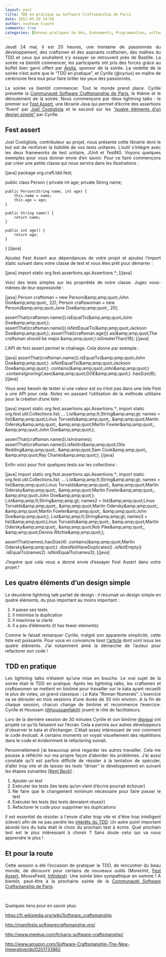 ```yaml
---
layout: post
title: TDD en pratique au Software Craftsmanship de Paris
date: 2012-05-29 14:58
author: nouhoum traore
comments: true
categories: [Bonnes pratiques de dév, Evénements, Programmation, software craftsmanship, TDD]
---
```

<p style="text-align: justify;">Jeudi 24 mai, il est 20 heures, une trentaine de passionnés du développement, des craftsmen et des aspirants craftsmen, des maîtres du TDD et ceux qui souhaitent s’y essayer se retrouvent près de Bastille. La soirée va bientôt commencer, les participants ont pris des forces grâce au buffet bien garni offert par <a title="Site web d'Arolla" href="http://www.arolla.fr/">Arolla</a>, sponsor de la soirée. La vedette de la soirée n’est autre que le “TDD en pratique”, et Cyrille (@cyriux) en maître de cérémonie fera tout pour faire briller les yeux des passionnés.</p>

<p style="text-align: justify;">La soirée va bientôt commencer. Tout le monde prend place. Cyrille présente la <a href="http://www.meetup.com/paris-software-craftsmanship/">Communauté Software Craftsmanship de Paris</a>, le thème et le déroulement de la soirée. Nous commençons par deux lightning talks : le premier sur <a href="https://github.com/alexruiz/fest-assert-2.x/wiki">Fest Assert</a>, une librairie Java qui permet d’écrire des assertions ‘fluent’ par <a href="https://github.com/joel-costigliola">Joël Costigliola</a> et le second sur les <a href="http://www.jbrains.ca/permalink/the-four-elements-of-simple-design" target="_blank">“quatre éléments d’un design simple”</a> par Cyrille.</p>

<h2 style="text-align: justify;">Fest assert</h2>

<p style="text-align: justify;">Joel Costigliola, contributeur au projet, nous présente cette librairie dont le but est de renforcer la lisibilité de vos tests unitaires. L’outil s’intègre avec les deux frameworks de test unitaire, JUnit et TestNG. Voyons quelques exemples pour vous donner envie d’en savoir. Pour ce faire commençons par créer une petite classe qui nous servira dans les illustrations :</p>

[java]
package org.craft.tdd.fest;

public class Person {
	private int age;
	private String name;

	public Person(String name, int age) {
		this.name = name;
		this.age = age;
	}

	public String name() {
		return name;
	}

	public int age() {
		return age;
	}
}
[/java]

<p style="text-align: justify;">Ajoutez Fest Assert aux dépendances de votre projet et ajoutez l’import static suivant dans votre classe de test et vous êtes prêt pour démarrer :</p>

[java]
import static org.fest.assertions.api.Assertions.*;
[/java]

<p style="text-align: justify;">Voici des tests simples sur les propriétés de notre classe. Jugez vous-mêmes de leur expressivité :</p>

[java]
Person craftsman = new Person(&amp;amp;amp;quot;John Doe&amp;amp;amp;quot;, 22);
Person craftswoman = new Person(&amp;amp;amp;quot;Jane Doe&amp;amp;amp;quot;, 20);

assertThat(craftsman.name()).isEqualTo(&amp;amp;amp;quot;John Doe&amp;amp;amp;quot;);
assertThat(craftsman.name()).isNotEqualTo(&amp;amp;amp;quot;Jackson Doe&amp;amp;amp;quot;);
assertThat(craftsman.age()).as(&amp;amp;amp;quot;The craftsman should be major.&amp;amp;amp;quot;).isGreaterThan(18);
[/java]

<p style="text-align: justify;">L’API de fest assert permet le chaînage. Cela donne par exemple :</p>

[java]
assertThat(craftsman.name()).isEqualTo(&amp;amp;amp;quot;John Doe&amp;amp;amp;quot;)
				 .isNotEqualTo(&amp;amp;amp;quot;Jackson Doe&amp;amp;amp;quot;)
				 .contains(&amp;amp;amp;quot;John&amp;amp;amp;quot;)
				 .containsIgnoringCase(&amp;amp;amp;quot;DOE&amp;amp;amp;quot;)
				 .hasSize(8);
[/java]

<p style="text-align: justify;">Vous avez besoin de tester si une valeur est ou n’est pas dans une liste Fest a une API pour cela. Notez en passant l’utilisation de la méthode utilitaire pour la création d’une liste :</p>

[java]
import static org.fest.assertions.api.Assertions.*;
import static org.fest.util.Collections.list;
...
List&amp;amp;amp;lt;String&amp;amp;amp;gt; names = list(&amp;amp;amp;quot;Linus Torvalds&amp;amp;amp;quot;, &amp;amp;amp;quot;Martin Odersky&amp;amp;amp;quot;, &amp;amp;amp;quot;Martin Fowler&amp;amp;amp;quot;, &amp;amp;amp;quot;John
Doe&amp;amp;amp;quot;);

assertThat(craftsman.name()).isIn(names);
assertThat(craftsman.name()).isNotIn(&amp;amp;amp;quot;Otis Redding&amp;amp;amp;quot;, &amp;amp;amp;quot;Sam Cook&amp;amp;amp;quot;, &amp;amp;amp;quot;Ray Charles&amp;amp;amp;quot;);
[/java]

<p style="text-align: justify;">Enfin voici pour finir quelques tests sur les collections :</p>

[java]
import static org.fest.assertions.api.Assertions.*;
import static org.fest.util.Collections.list;
...
List&amp;amp;amp;lt;String&amp;amp;amp;gt; names = list(&amp;amp;amp;quot;Linus Torvalds&amp;amp;amp;quot;, &amp;amp;amp;quot;Martin Odersky&amp;amp;amp;quot;, &amp;amp;amp;quot;Martin Fowler&amp;amp;amp;quot;, &amp;amp;amp;quot;John Doe&amp;amp;amp;quot;);
List&amp;amp;amp;lt;String&amp;amp;amp;gt; names2 = list(&amp;amp;amp;quot;Linus Torvalds&amp;amp;amp;quot;, &amp;amp;amp;quot;Martin Odersky&amp;amp;amp;quot;, &amp;amp;amp;quot;Martin Fowler&amp;amp;amp;quot;, &amp;amp;amp;quot;John Doe&amp;amp;amp;quot;);
List&amp;amp;amp;lt;String&amp;amp;amp;gt; names3 = list(&amp;amp;amp;quot;Linus Torvalds&amp;amp;amp;quot;, &amp;amp;amp;quot;Martin Odersky&amp;amp;amp;quot;, &amp;amp;amp;quot;Rob Pike&amp;amp;amp;quot;, &amp;amp;amp;quot;Dennis Ritchie&amp;amp;amp;quot;);

assertThat(names).hasSize(4)
		 .contains(&amp;amp;amp;quot;Martin Odersky&amp;amp;amp;quot;)
		 .doesNotHaveDuplicates()
		 .isNotEmpty()
		 .isEqualTo(names2)
		 .isNotEqualTo(names3);
[/java]

<p style="text-align: justify;">J’espère que cela vous a donné envie d’essayer Fest Assert dans votre projet !</p>

<h2 style="text-align: justify;">Les quatre éléments d’un design simple</h2>

<p style="text-align: justify;">Le deuxième lightning talk parlait de design : il résumait un design simple en quatre éléments, du plus important au moins important :</p>

<ol style="text-align: justify;">
    <li>Il passe ses tests</li>
    <li>Il minimise la duplication</li>
    <li>Il maximise la clarté</li>
    <li>Il a peu d’éléments (it has fewer elements)</li>
</ol>

<p style="text-align: justify;">Comme le faisait remarquer Cyrille, malgré son apparente simplicité, cette liste est puissante. Pour vous en convaincre lisez <a href="http://www.jbrains.ca/permalink/the-four-elements-of-simple-design" target="_blank">l'article</a> dont sont issus les quatre éléments. J’ai notamment aimé la démarche de l’auteur pour refactorer son code !</p>

<h2 style="text-align: justify;">TDD en pratique</h2>

<p style="text-align: justify;">Les lightning talks n’étaient qu’une mise en bouche. Le vrai sujet de la soirée était le TDD en pratique. Après les lightning talks, les craftsmen et craftswomen se mettent en binôme pour travailler sur le kata ayant recueilli le plus de votes, un grand classique : Le Kata "Roman Numerals". L’exercice va se dérouler en trois sessions d’une durée de 30 min environ. A la fin de chaque session, chacun change de binôme et recommence l’exercice. Cyrille et Houssam (<a href="http://twitter.com/#!/houssamfakih">@houssamfakih</a>) jouent le rôle de facilitateurs.</p>

<p style="text-align: justify;">Lors de la dernière session de 30 minutes Cyrille et son binôme <a href="http://twitter.com/#!/piwai">@piwai</a> ont projeté ce qu’ils faisaient sur l’écran. Cela a permis aux autres développeurs d'observer le kata et d’échanger. C’était assez intéressant de voir comment le code évoluait. A certains moments on voyait visuellement des répétitions dans le code et évidemment le refactoring suivait.</p>

<p style="text-align: justify;">Personnellement j’ai beaucoup aimé regarder les autres travailler. Cela me pousse à réfléchir sur ma propre façon d’aborder les problèmes. J’ai aussi constaté qu’il est parfois difficile de résister à la tentation de spéculer, d’aller trop vite et de laisser les tests “driver” le développement en suivant les étapes suivantes [<a href="http://www.amazon.fr/Test-Driven-Development-By-Example/dp/0321146530">Kent Beck</a>] :</p>

<ol style="text-align: justify;">
    <li>Ajouter un test</li>
    <li>Exécuter les tests (les tests qu’on vient d’écrire pourrait échouer)</li>
    <li>Ne faire que le changement minimum nécessaire pour faire passer le test</li>
    <li>Exécuter les tests (les tests devraient réussir)</li>
    <li>Refactorer le code pour supprimer les duplications</li>
</ol>

<p style="text-align: justify;">Il est essentiel de résister à l'envie d'aller trop vite et d'être trop intelligent (clever) afin de ne pas perdre les <a href="http://en.wikipedia.org/wiki/Test-driven_development">intérêts du TDD</a>. Un autre point important abordé lors du kata était le choix du prochain test à écrire. Quel prochain test est le plus intéressant à choisir ? Sans doute celui qui va nous apprendre le plus !</p>

<h2 style="text-align: justify;">Et pour la route</h2>

<p style="text-align: justify;">Cette session a été l’occasion de pratiquer le TDD, de rencontrer du beau monde, de découvrir pour certains de nouveaux outils (MoreUnit, <a href="https://github.com/alexruiz/fest-assert-2.x">Fest Assert</a>, MouseFeed, <a href="http://infinitest.github.com/">Infinitest</a>). Une soirée bien sympathique en somme ! A bientôt, peut-être à la prochaine soirée de la <a href="http://www.meetup.com/paris-software-craftsmanship/">Communauté Software Craftsmanship de Paris</a>.</p>

&nbsp;
&nbsp;
&nbsp;

<p style="text-align: justify;">Quelques liens pour en savoir plus:</p>

<a href="https://fr.wikipedia.org/wiki/Software_craftsmanship" target="_blank">https://fr.wikipedia.org/wiki/Software_craftsmanship</a>

<a href="http://manifesto.softwarecraftsmanship.org/" target="_blank">http://manifesto.softwarecraftsmanship.org/</a>

<a href="http://www.meetup.com/fr/paris-software-craftsmanship/" target="_blank">http://www.meetup.com/fr/paris-software-craftsmanship/</a>

<a href="http://www.amazon.com/Software-Craftsmanship-The-New-Imperative/dp/0201733862" target="_blank">http://www.amazon.com/Software-Craftsmanship-The-New-Imperative/dp/0201733862</a>
